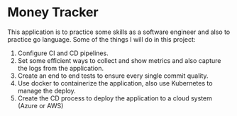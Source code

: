 # Money Tracker

This application is to practice some skills as a software engineer and also to practice go language. 
Some of the things I will do in this project:
1. Configure CI and CD pipelines.
2. Set some efficient ways to collect and show metrics and also capture the logs from the application.
3. Create an end to end tests to ensure every single commit quality.
4. Use docker to containerize the application, also use Kubernetes to manage the deploy.
5. Create the CD process to deploy the application to a cloud system (Azure or AWS)


